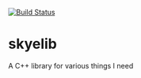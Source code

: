 [![Build Status](https://travis-ci.com/skyejonke/skyelib.svg?branch=master)](https://travis-ci.com/skyejonke/skyelib)
# skyelib

A C++ library for various things I need
